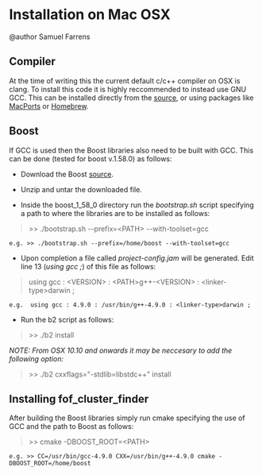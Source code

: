 Installation on Mac OSX
==================

@author Samuel Farrens

Compiler
-

At the time of writing this the current default c/c++ compiler on OSX is clang. To install this code it is highly reccommended to instead use  GNU GCC. This can be installed directly from the <a href="https://gcc.gnu.org/" target="_blank">source</a>, or using packages like <a href="https://www.macports.org/" target="_blank">MacPorts</a> or <a href="http://brew.sh/" target="_blank">Homebrew</a>.

Boost
-

If GCC is used then the Boost libraries also need to be built with GCC. This can be done (tested for boost v.1.58.0) as follows:

* Download the Boost <a href="http://sourceforge.net/projects/boost/files/boost/1.58.0/boost_1_58_0.tar.gz/download" target="_blank">source</a>.

* Unzip and untar the downloaded file.

* Inside the boost\_1\_58\_0 directory run the *bootstrap.sh* script specifying a path to where the libraries are to be installed as follows:

> \>> ./bootstrap.sh --prefix=\<PATH\> --with-toolset=gcc

`e.g. >> ./bootstrap.sh --prefix=/home/boost --with-toolset=gcc`

* Upon completion a file called *project-config.jam* will be generated. Edit line 13 (*using gcc ;*) of this file as follows:

> using gcc : \<VERSION\> : \<PATH\>g++-\<VERSION\> : \<linker-type\>darwin ; 

`e.g.  using gcc : 4.9.0 : /usr/bin/g++-4.9.0 : <linker-type>darwin ; `

* Run the b2 script as follows:

> \>> ./b2 install

*NOTE: From OSX 10.10 and onwards it may be neccesary to add the
following option:*

> \>> ./b2 cxxflags="-stdlib=libstdc++" install


Installing fof\_cluster\_finder
-

After building the Boost libraries simply run cmake specifying the use of GCC and the path to Boost as follows:

> \>> cmake -DBOOST_ROOT=\<PATH\>

`e.g. >> CC=/usr/bin/gcc-4.9.0 CXX=/usr/bin/g++-4.9.0 cmake -DBOOST_ROOT=/home/boost`
